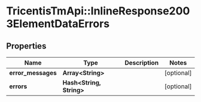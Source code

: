 # TricentisTmApi::InlineResponse2003ElementDataErrors

## Properties
Name | Type | Description | Notes
------------ | ------------- | ------------- | -------------
**error_messages** | **Array&lt;String&gt;** |  | [optional] 
**errors** | **Hash&lt;String, String&gt;** |  | [optional] 

